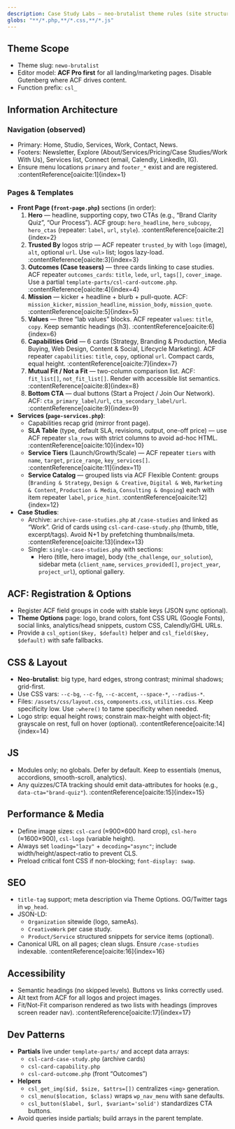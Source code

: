 ```yaml
---
description: Case Study Labs — neo-brutalist theme rules (site structure aware)
globs: "**/*.php,**/*.css,**/*.js"
---
```


## Theme Scope
- Theme slug: `newo-brutalist`
- Editor model: **ACF Pro first** for all landing/marketing pages. Disable Gutenberg where ACF drives content.
- Function prefix: `csl_`

## Information Architecture
### Navigation (observed)
- Primary: Home, Studio, Services, Work, Contact, News.
- Footers: Newsletter, Explore (About/Services/Pricing/Case Studies/Work With Us), Services list, Connect (email, Calendly, LinkedIn, IG).
- Ensure menu locations `primary` and `footer_*` exist and are registered. :contentReference[oaicite:1]{index=1}

### Pages & Templates
- **Front Page (`front-page.php`)** sections (in order):
  1. **Hero** — headline, supporting copy, two CTAs (e.g., “Brand Clarity Quiz”, “Our Process”). ACF group: `hero_headline`, `hero_subcopy`, `hero_ctas` (repeater: `label`, `url`, `style`). :contentReference[oaicite:2]{index=2}
  2. **Trusted By** logos strip — ACF repeater `trusted_by` with `logo` (image), `alt`, optional `url`. Use `<ul>` list; logos lazy-load. :contentReference[oaicite:3]{index=3}
  3. **Outcomes (Case teasers)** — three cards linking to case studies. ACF repeater `outcomes_cards`: `title`, `lede`, `url`, `tags[]`, `cover_image`. Use a partial `template-parts/csl-card-outcome.php`. :contentReference[oaicite:4]{index=4}
  4. **Mission** — kicker + headline + blurb + pull-quote. ACF: `mission_kicker`, `mission_headline`, `mission_body`, `mission_quote`. :contentReference[oaicite:5]{index=5}
  5. **Values** — three “lab values” blocks. ACF repeater `values`: `title`, `copy`. Keep semantic headings (h3). :contentReference[oaicite:6]{index=6}
  6. **Capabilities Grid** — 6 cards (Strategy, Branding & Production, Media Buying, Web Design, Content & Social, Lifecycle Marketing). ACF repeater `capabilities`: `title`, `copy`, optional `url`. Compact cards, equal height. :contentReference[oaicite:7]{index=7}
  7. **Mutual Fit / Not a Fit** — two-column comparison list. ACF: `fit_list[]`, `not_fit_list[]`. Render with accessible list semantics. :contentReference[oaicite:8]{index=8}
  8. **Bottom CTA** — dual buttons (Start a Project / Join Our Network). ACF: `cta_primary_label/url`, `cta_secondary_label/url`. :contentReference[oaicite:9]{index=9}
- **Services (`page-services.php`)**:
  - Capabilities recap grid (mirror front page).
  - **SLA Table** (type, default SLA, revisions, output, one-off price) — use ACF repeater `sla_rows` with strict columns to avoid ad-hoc HTML. :contentReference[oaicite:10]{index=10}
  - **Service Tiers** (Launch/Growth/Scale) — ACF repeater `tiers` with `name`, `target`, `price_range`, `key_services[]`. :contentReference[oaicite:11]{index=11}
  - **Service Catalog** — grouped lists via ACF Flexible Content: groups (`Branding & Strategy`, `Design & Creative`, `Digital & Web`, `Marketing & Content`, `Production & Media`, `Consulting & Ongoing`) each with item repeater `label`, `price_hint`. :contentReference[oaicite:12]{index=12}
- **Case Studies**:
  - Archive: `archive-case-studies.php` at `/case-studies` and linked as “Work”. Grid of cards using `csl-card-case-study.php` (thumb, title, excerpt/tags). Avoid N+1 by prefetching thumbnails/meta. :contentReference[oaicite:13]{index=13}
  - Single: `single-case-studies.php` with sections:
    - Hero (title, hero image), body (`the_challenge`, `our_solution`), sidebar meta (`client_name`, `services_provided[]`, `project_year`, `project_url`), optional gallery.

## ACF: Registration & Options
- Register ACF field groups in code with stable keys (JSON sync optional).
- **Theme Options** page: logo, brand colors, font CSS URL (Google Fonts), social links, analytics/head snippets, custom CSS, Calendly/GHL URLs.
- Provide a `csl_option($key, $default)` helper and `csl_field($key, $default)` with safe fallbacks.

## CSS & Layout
- **Neo-brutalist**: big type, hard edges, strong contrast; minimal shadows; grid-first.
- Use CSS vars: `--c-bg`, `--c-fg`, `--c-accent`, `--space-*`, `--radius-*`.
- Files: `/assets/css/layout.css`, `components.css`, `utilities.css`. Keep specificity low. Use `:where()` to tame specificity when needed.
- Logo strip: equal height rows; constrain max-height with object-fit; grayscale on rest, full on hover (optional). :contentReference[oaicite:14]{index=14}

## JS
- Modules only; no globals. Defer by default. Keep to essentials (menus, accordions, smooth-scroll, analytics).
- Any quizzes/CTA tracking should emit data-attributes for hooks (e.g., `data-cta="brand-quiz"`). :contentReference[oaicite:15]{index=15}

## Performance & Media
- Define image sizes: `csl-card` (≈900×600 hard crop), `csl-hero` (≈1600×900), `csl-logo` (variable height).
- Always set `loading="lazy"` + `decoding="async"`; include width/height/aspect-ratio to prevent CLS.
- Preload critical font CSS if non-blocking; `font-display: swap`.

## SEO
- `title-tag` support; meta description via Theme Options. OG/Twitter tags in `wp_head`.
- JSON-LD:
  - `Organization` sitewide (logo, sameAs).
  - `CreativeWork` per case study.
  - `Product/Service` structured snippets for service items (optional).
- Canonical URL on all pages; clean slugs. Ensure `/case-studies` indexable. :contentReference[oaicite:16]{index=16}

## Accessibility
- Semantic headings (no skipped levels). Buttons vs links correctly used.
- Alt text from ACF for all logos and project images.
- Fit/Not-Fit comparison rendered as two lists with headings (improves screen reader nav). :contentReference[oaicite:17]{index=17}

## Dev Patterns
- **Partials** live under `template-parts/` and accept data arrays:
  - `csl-card-case-study.php` (archive cards)
  - `csl-card-capability.php`
  - `csl-card-outcome.php` (front “Outcomes”)
- **Helpers**
  - `csl_get_img($id, $size, $attrs=[])` centralizes `<img>` generation.
  - `csl_menu($location, $class)` wraps `wp_nav_menu` with sane defaults.
  - `csl_button($label, $url, $variant='solid')` standardizes CTA buttons.
- Avoid queries inside partials; build arrays in the parent template.
